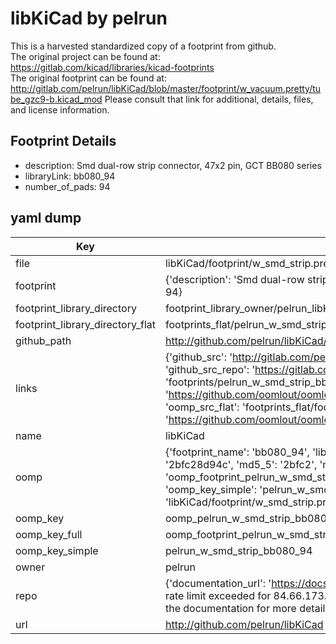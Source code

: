 # libKiCad by pelrun  
This is a harvested standardized copy of a footprint from github.  
The original project can be found at:  
https://gitlab.com/kicad/libraries/kicad-footprints  
The original footprint can be found at:
http://gitlab.com/pelrun/libKiCad/blob/master/footprint/w_vacuum.pretty/tube_gzc9-b.kicad_mod
Please consult that link for additional, details, files, and license information.  
## Footprint Details
* description: Smd dual-row strip connector, 47x2 pin, GCT BB080 series  
* libraryLink: bb080_94  
* number_of_pads: 94  
## yaml dump  
| Key | Value |  
| --- | --- |  
| file | libKiCad/footprint/w_smd_strip.pretty/bb080_94.kicad_mod |  
| footprint | {'description': 'Smd dual-row strip connector, 47x2 pin, GCT BB080 series', 'libraryLink': 'bb080_94', 'number_of_pads': 94} |  
| footprint_library_directory | footprint_library_owner/pelrun_libKiCad |  
| footprint_library_directory_flat | footprints_flat/pelrun_w_smd_strip_bb080_94/working |  
| github_path | http://github.com/pelrun/libKiCad/blob/master/footprint/w_smd_strip.pretty/bb080_94.kicad_mod |  
| links | {'github_src': 'http://gitlab.com/pelrun/libKiCad/blob/master/footprint/w_vacuum.pretty/tube_gzc9-b.kicad_mod', 'github_src_repo': 'https://gitlab.com/kicad/libraries/kicad-footprints', 'oomp_bot': 'footprints/pelrun_w_smd_strip_bb080_94/working', 'oomp_bot_github': 'https://github.com/oomlout/oomlout_oomp_footprint_bot/tree/main/footprints/pelrun_w_smd_strip_bb080_94/working', 'oomp_src_flat': 'footprints_flat/footprints_flat/pelrun_w_smd_strip_bb080_94/working', 'oomp_src_flat_github': 'https://github.com/oomlout/oomlout_oomp_footprint_src/tree/main/footprints_flat/pelrun_w_smd_strip_bb080_94/working'} |  
| name | libKiCad |  
| oomp | {'footprint_name': 'bb080_94', 'library_name': 'w_smd_strip', 'md5': '2bfc28d94cf0e147a7e2e81cfeabc63d', 'md5_10': '2bfc28d94c', 'md5_5': '2bfc2', 'md5_6': '2bfc28', 'oomp_key': 'oomp_pelrun_w_smd_strip_bb080_94', 'oomp_key_extra': 'oomp_footprint_pelrun_w_smd_strip_bb080_94', 'oomp_key_full': 'oomp_footprint_pelrun_w_smd_strip_bb080_94_2bfc28', 'oomp_key_simple': 'pelrun_w_smd_strip_bb080_94', 'original_filename': 'libKiCad/footprint/w_smd_strip.pretty/bb080_94.kicad_mod', 'owner_name': 'pelrun'} |  
| oomp_key | oomp_pelrun_w_smd_strip_bb080_94 |  
| oomp_key_full | oomp_footprint_pelrun_w_smd_strip_bb080_94 |  
| oomp_key_simple | pelrun_w_smd_strip_bb080_94 |  
| owner | pelrun |  
| repo | {'documentation_url': 'https://docs.github.com/rest/overview/resources-in-the-rest-api#rate-limiting', 'message': "API rate limit exceeded for 84.66.173.59. (But here's the good news: Authenticated requests get a higher rate limit. Check out the documentation for more details.)"} |  
| url | http://github.com/pelrun/libKiCad |  

